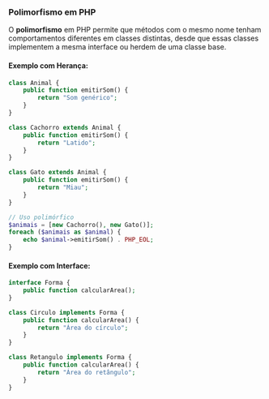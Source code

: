 ### Polimorfismo em PHP

O **polimorfismo** em PHP permite que métodos com o mesmo nome tenham comportamentos diferentes em classes distintas, desde que essas classes implementem a mesma interface ou herdem de uma classe base.

#### Exemplo com Herança:
```php
class Animal {
    public function emitirSom() {
        return "Som genérico";
    }
}

class Cachorro extends Animal {
    public function emitirSom() {
        return "Latido";
    }
}

class Gato extends Animal {
    public function emitirSom() {
        return "Miau";
    }
}

// Uso polimórfico
$animais = [new Cachorro(), new Gato()];
foreach ($animais as $animal) {
    echo $animal->emitirSom() . PHP_EOL;
}
```

#### Exemplo com Interface:
```php
interface Forma {
    public function calcularArea();
}

class Circulo implements Forma {
    public function calcularArea() {
        return "Área do círculo";
    }
}

class Retangulo implements Forma {
    public function calcularArea() {
        return "Área do retângulo";
    }
}
```

